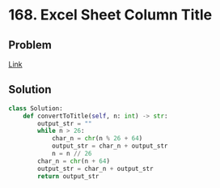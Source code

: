 # 168. Excel Sheet Column Title
## Problem
[Link](http://leetcode.com/problems/excel-sheet-column-title/)
## Solution
```python
class Solution:
	def convertToTitle(self, n: int) -> str:
		output_str = ""
		while n > 26:
			char_n = chr(n % 26 + 64)
			output_str = char_n + output_str
			n = n // 26
		char_n = chr(n + 64)
		output_str = char_n + output_str
		return output_str
```
